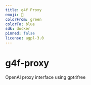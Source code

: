 ```yaml
---
title: g4f Proxy
emoji: 🚫
colorFrom: green
colorTo: blue
sdk: docker
pinned: false
license: agpl-3.0
---
```


# g4f-proxy
OpenAI proxy interface using gpt4free
